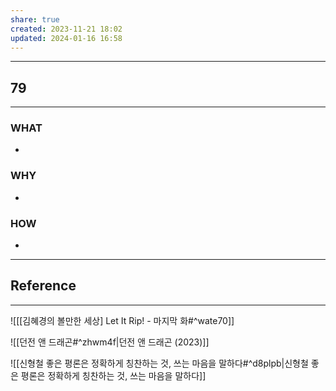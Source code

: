 ```yaml
---
share: true
created: 2023-11-21 18:02
updated: 2024-01-16 16:58
---
```


---
## 79
---
### WHAT
- 
### WHY
- 
### HOW
- 
---

## Reference
---
![[[김혜경의 볼만한 세상] Let It Rip! - 마지막 화#^wate70]]  

![[던전 앤 드래곤#^zhwm4f|던전 앤 드래곤 (2023)]]

![[신형철  좋은 평론은 정확하게 칭찬하는 것, 쓰는 마음을 말하다#^d8plpb|신형철  좋은 평론은 정확하게 칭찬하는 것, 쓰는 마음을 말하다]]
